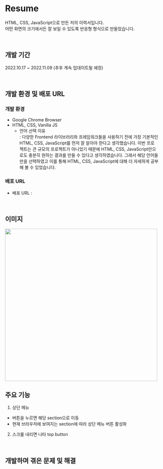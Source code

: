 # Resume
HTML, CSS, JavaScript으로 만든 저의 이력서입니다. <br>
어떤 화면의 크기에서든 잘 보일 수 있도록 반응형 형식으로 만들었습니다.

<br>

## 개발 기간
2022.10.17 ~ 2022.11.09 (추후 계속 업데이트될 예정)

<br>

## 개발 환경 및 배포 URL
### 개발 환경
* Google Chrome Browser
* HTML, CSS, Vanilla JS
  * 언어 선택 이유 <br>
    : 다양한 Frontend 라이브러리와 프레임워크들을 사용하기 전에 가장 기본적인 HTML, CSS, JavaScript를 먼저 잘 알아야 한다고 생각했습니다. 이번 프로젝트는 큰 규모의 프로젝트가 아니었기 때문에 HTML, CSS, JavaScript만으로도 충분히 원하는 결과를 만들 수 있다고 생각하였습니다. 그래서 해당 언어들만을 선택하였고 이를 통해 HTML, CSS, JavaScript에 대해 더 자세하게 공부해 볼 수 있었습니다.
### 배포 URL
* 배포 URL : 

<br>

## 이미지
<img src="https://user-images.githubusercontent.com/102580289/200984329-0e3c8bcd-6de2-497d-8fa0-f4083d13dec1.png" width="500">

<br>

## 주요 기능
1) 상단 메뉴 
* 버튼을 누르면 해당 section으로 이동
* 현재 브라우저에 보여지는 section에 따라 상단 메뉴 버튼 활성화

2) 스크롤 내리면 나타 top button

<br>

## 개발하며 겪은 문제 및 해결


